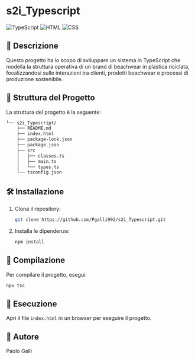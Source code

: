 # **s2i_Typescript**

![TypeScript](https://img.shields.io/badge/TypeScript-4.5-blue)
![HTML](https://img.shields.io/badge/HTML-5-orange)
![CSS](https://img.shields.io/badge/CSS-3-blue)

## 📜 Descrizione

Questo progetto ha lo scopo di sviluppare un sistema in TypeScript che modella la struttura operativa di un brand di beachwear in plastica riciclata, focalizzandosi sulle interazioni tra clienti, prodotti beachwear e processi di produzione sostenibile.

## 📁 Struttura del Progetto

La struttura del progetto è la seguente:

```sh
└── s2i_Typescript/
    ├── README.md
    ├── index.html
    ├── package-lock.json
    ├── package.json
    ├── src
    │   ├── classes.ts
    │   ├── main.ts
    │   └── types.ts
    └── tsconfig.json
```

## 🛠 Installazione

1. Clona il repository:
   ```sh
   git clone https://github.com/Pgalli992/s2i_Typescript.git
   ```
2. Installa le dipendenze:
   ```sh
   npm install
   ```

## 🔧 Compilazione

Per compilare il progetto, esegui:

```sh
npx tsc
```

## 🚀 Esecuzione

Apri il file `index.html` in un browser per eseguire il progetto.

## 👤 Autore

Paolo Galli
